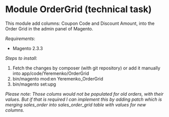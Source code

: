 # Module OrderGrid (technical task)

This module add columns: Coupon Code and Discount Amount, into the Order Grid in the admin panel of Magento.

*Requirements*:
- Magento 2.3.3

*Steps to install*:
1. Fetch the changes by composer (with git repository) or add it manually into app/code/Yeremenko/OrderGrid
2. bin/magento mod:en Yeremenko_OrderGrid
3. bin/magento set:upg

_Please note: Those colums would not be populated for old orders, with their values. But if that is required I can implement this by adding patch which is merging sales_order into sales_order_grid table with values for new columns._
